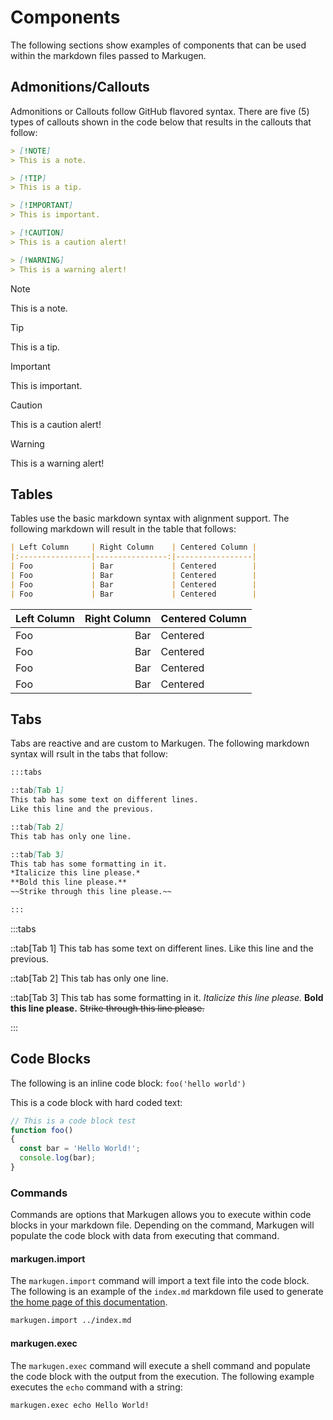 # Components
The following sections show examples of components that can be used within
the markdown files passed to Markugen.

## Admonitions/Callouts
Admonitions or Callouts follow GitHub flavored syntax. There are five (5) types
of callouts shown in the code below that results in the callouts that follow:

~~~md
> [!NOTE]
> This is a note.

> [!TIP]
> This is a tip.

> [!IMPORTANT]
> This is important.

> [!CAUTION]
> This is a caution alert!

> [!WARNING]
> This is a warning alert!
~~~

> [!NOTE]
> This is a note.

> [!TIP]
> This is a tip.

> [!IMPORTANT]
> This is important.

> [!CAUTION]
> This is a caution alert!

> [!WARNING]
> This is a warning alert!

## Tables
Tables use the basic markdown syntax with alignment support. The following
markdown will result in the table that follows:

~~~md
| Left Column     | Right Column    | Centered Column |
|:----------------|----------------:|-----------------|
| Foo             | Bar             | Centered        |
| Foo             | Bar             | Centered        |
| Foo             | Bar             | Centered        |
| Foo             | Bar             | Centered        |
~~~

| Left Column     | Right Column    | Centered Column |
|:----------------|----------------:|-----------------|
| Foo             | Bar             | Centered        |
| Foo             | Bar             | Centered        |
| Foo             | Bar             | Centered        |
| Foo             | Bar             | Centered        |

## Tabs
Tabs are reactive and are custom to Markugen. The following markdown syntax
will rsult in the tabs that follow:

~~~md
:::tabs

::tab[Tab 1]
This tab has some text on different lines.
Like this line and the previous.

::tab[Tab 2]
This tab has only one line.

::tab[Tab 3]
This tab has some formatting in it.
*Italicize this line please.*
**Bold this line please.**
~~Strike through this line please.~~

:::
~~~

:::tabs

::tab[Tab 1]
This tab has some text on different lines.
Like this line and the previous.

::tab[Tab 2]
This tab has only one line.

::tab[Tab 3]
This tab has some formatting in it.
*Italicize this line please.*
**Bold this line please.**
~~Strike through this line please.~~

:::

## Code Blocks
The following is an inline code block: `foo('hello world')`

This is a code block with hard coded text:

~~~js
// This is a code block test
function foo()
{
  const bar = 'Hello World!';
  console.log(bar);
}
~~~

### Commands
Commands are options that Markugen allows you to execute within code blocks
in your markdown file. Depending on the command, Markugen will populate the code
block with data from executing that command.

#### markugen.import
The `markugen.import` command will import a text file into the code block. The
following is an example of the `index.md` markdown file used to generate 
[the home page of this documentation](../index.md).

~~~md
markugen.import ../index.md
~~~

#### markugen.exec
The `markugen.exec` command will execute a shell command and populate the code
block with the output from the execution. The following example executes the
`echo` command with a string:

~~~
markugen.exec echo Hello World!
~~~
